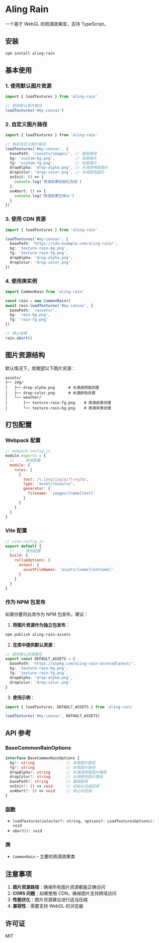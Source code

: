# Aling Rain

一个基于 WebGL 的雨滴效果库，支持 TypeScript。

## 安装

```bash
npm install aling-rain
```

## 基本使用

### 1. 使用默认图片资源

```typescript
import { loadTextures } from 'aling-rain'

// 使用默认图片路径
loadTextures('#my-canvas')
```

### 2. 自定义图片路径

```typescript
import { loadTextures } from 'aling-rain'

// 指定自定义图片路径
loadTextures('#my-canvas', {
  basePath: '/assets/images/', // 基础路径
  bg: 'custom-bg.png',         // 背景图片
  fg: 'custom-fg.png',         // 前景图片
  dropAlpha: 'drop-alpha.png', // 水滴透明度图片
  dropColor: 'drop-color.png', // 水滴颜色图片
  onInit: () => {
    console.log('雨滴效果初始化完成')
  },
  onAbort: () => {
    console.log('雨滴效果已停止')
  }
})
```

### 3. 使用 CDN 资源

```typescript
import { loadTextures } from 'aling-rain'

loadTextures('#my-canvas', {
  basePath: 'https://cdn.example.com/aling-rain/',
  bg: 'texture-rain-bg.png',
  fg: 'texture-rain-fg.png',
  dropAlpha: 'drop-alpha.png',
  dropColor: 'drop-color.png'
})
```

### 4. 使用类实例

```typescript
import CommonRain from 'aling-rain'

const rain = new CommonRain()
await rain.loadTextures('#my-canvas', {
  basePath: '/assets/',
  bg: 'rain-bg.png',
  fg: 'rain-fg.png'
})

// 停止效果
rain.abort()
```

## 图片资源结构

默认情况下，库期望以下图片资源：

```
assets/
├── img/
│   ├── drop-alpha.png      # 水滴透明度纹理
│   ├── drop-color.png      # 水滴颜色纹理
│   └── weather/
│       ├── texture-rain-fg.png    # 雨滴前景纹理
│       └── texture-rain-bg.png    # 雨滴背景纹理
```

## 打包配置

### Webpack 配置

```javascript
// webpack.config.js
module.exports = {
  // ... 其他配置
  module: {
    rules: [
      {
        test: /\.(png|jpg|gif|svg)$/,
        type: 'asset/resource',
        generator: {
          filename: 'images/[name][ext]'
        }
      }
    ]
  }
}
```

### Vite 配置

```javascript
// vite.config.js
export default {
  // ... 其他配置
  build: {
    rollupOptions: {
      output: {
        assetFileNames: 'assets/[name][extname]'
      }
    }
  }
}
```

### 作为 NPM 包发布

如果你要将此库作为 NPM 包发布，建议：

1. **将图片资源作为独立包发布**：
```bash
npm publish aling-rain-assets
```

2. **在库中提供默认资源**：
```typescript
// 提供默认资源路径
export const DEFAULT_ASSETS = {
  basePath: 'https://unpkg.com/aling-rain-assets@latest/',
  bg: 'texture-rain-bg.png',
  fg: 'texture-rain-fg.png',
  dropAlpha: 'drop-alpha.png',
  dropColor: 'drop-color.png'
}
```

3. **使用示例**：
```typescript
import { loadTextures, DEFAULT_ASSETS } from 'aling-rain'

loadTextures('#my-canvas', DEFAULT_ASSETS)
```

## API 参考

### BaseCommonRainOptions

```typescript
interface BaseCommonRainOptions {
  bg?: string              // 背景图片路径
  fg?: string              // 前景图片路径
  dropAlpha?: string       // 水滴透明度图片路径
  dropColor?: string       // 水滴颜色图片路径
  basePath?: string        // 基础路径
  onInit?: () => void      // 初始化完成回调
  onAbort?: () => void     // 停止时回调
}
```

### 函数

- `loadTextures(selector?: string, options?: LoadTexturesOptions): void`
- `abort(): void`

### 类

- `CommonRain` - 主要的雨滴效果类

## 注意事项

1. **图片资源路径**：确保所有图片资源都能正确访问
2. **CORS 问题**：如果使用 CDN，确保图片支持跨域访问
3. **性能优化**：图片资源建议进行适当压缩
4. **兼容性**：需要支持 WebGL 的浏览器

## 许可证

MIT
